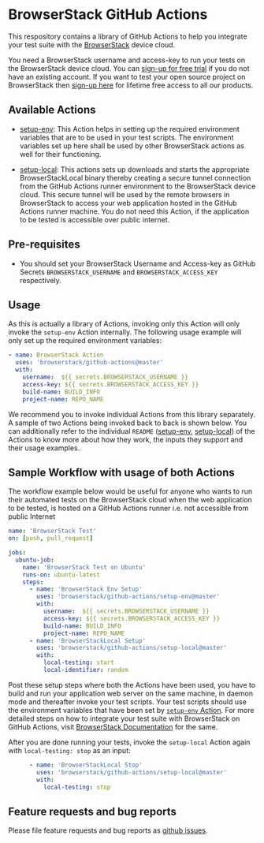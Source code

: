 # BrowserStack GitHub Actions

This respository contains a library of GitHub Actions to help you integrate your test suite with the [BrowserStack](https://browserstack.com) device cloud. 

You need a BrowserStack username and access-key to run your tests on the BrowserStack device cloud. You can [sign-up for free trial](https://www.browserstack.com/users/sign_up) if you do not have an existing account. 
If you want to test your open source project on BrowserStack then [sign-up here](https://www.browserstack.com/open-source) for lifetime free access to all our products.

## Available Actions
* [setup-env](./setup-env): This Action helps in setting up the required environment variables that are to be used in your test scripts. The environment variables set up here shall be used by other BrowserStack actions as well for their functioning.
  
* [setup-local](./setup-local): This actions sets up downloads and starts the appropriate BrowserStackLocal binary thereby creating a secure tunnel connection from the GitHub Actions runner environment to the BrowserStack device cloud. This secure tunnel will be used by the remote browsers in BrowserStack to access your web application hosted in the GitHub Actions runner machine. You do not need this Action, if the application to be tested is accessible over public internet.

## Pre-requisites
* You should set your BrowserStack Username and Access-key as GitHub Secrets `BROWSERSTACK_USERNAME` and `BROWSERSTACK_ACCESS_KEY` respectively.

## Usage
As this is actually a library of Actions, invoking only this Action will only invoke the `setup-env` Action internally. The following usage example will only set up the required environment variables:

```yaml
- name: BrowserStack Action
  uses: 'browserstack/github-actions@master'
  with:
    username:  ${{ secrets.BROWSERSTACK_USERNAME }}
    access-key: ${{ secrets.BROWSERSTACK_ACCESS_KEY }}
    build-name: BUILD_INFO
    project-name: REPO_NAME
```
We recommend you to invoke individual Actions from this library separately. A sample of two Actions being invoked back to back is shown below. You can additionally refer to the individual `README` ([setup-env](./setup-env), [setup-local](./setup-local)) of the Actions to know more about how they work, the inputs they support and their usage examples.

## Sample Workflow with usage of both Actions
The workflow example below would be useful for anyone who wants to run their automated tests on the BrowserStack cloud when the web application to be tested, is hosted on a GitHub Actions runner i.e. not accessible from public Internet

```yaml
name: 'BrowserStack Test'
on: [push, pull_request]

jobs:
  ubuntu-job:
    name: 'BrowserStack Test on Ubuntu'
    runs-on: ubuntu-latest
    steps:
      - name: 'BrowserStack Env Setup'
        uses: 'browserstack/github-actions/setup-env@master'
        with:
          username:  ${{ secrets.BROWSERSTACK_USERNAME }}
          access-key: ${{ secrets.BROWSERSTACK_ACCESS_KEY }}
          build-name: BUILD_INFO
          project-name: REPO_NAME
      - name: 'BrowserStackLocal Setup'
        uses: 'browserstack/github-actions/setup-local@master'
        with:
          local-testing: start
          local-identifier: random
```
Post these setup steps where both the Actions have been used, you have to build and run your application web server on the same machine, in daemon mode and thereafter invoke your test scripts. Your test scripts should use the environment variables that have been set by [`setup-env` Action](./setup-env). For more detailed steps on how to integrate your test suite with BrowserStack on GitHub Actions, visit [BrowserStack Documentation](http://browserstack.com/docs/automate/selenium/github-actions) for the same.

After you are done running your tests, invoke the `setup-local` Action again with `local-testing: stop` as an input:
```yaml
      - name: 'BrowserStackLocal Stop'
        uses: 'browserstack/github-actions/setup-local@master'
        with:
          local-testing: stop
```
## Feature requests and bug reports
Please file feature requests and bug reports as [github issues](https://github.com/browserstack/github-actions/issues).
